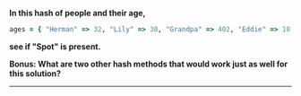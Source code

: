 **In this hash of people and their age,**
```ruby
ages = { "Herman" => 32, "Lily" => 30, "Grandpa" => 402, "Eddie" => 10 }
```
**see if "Spot" is present.**  

**Bonus: What are two other hash methods that would work just as well for this solution?**
***
